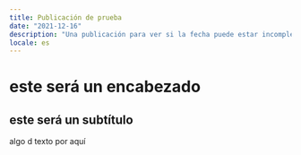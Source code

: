 ```yaml
---
title: Publicación de prueba
date: "2021-12-16"
description: "Una publicación para ver si la fecha puede estar incompleta"
locale: es
---
```


# este será un encabezado

## este será un subtítulo

algo d texto por aquí

